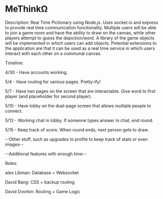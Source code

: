 # MeThinkΩ
Description:
Real Time Pictionary using Node.js. Uses socket.io and express to provide real time communication functionality. Multiple users will be able to join a game room and have the ability to draw on the canvas, while other players attempt to guess the depiction/word. A library of the game objects will be implemented in which users can add objects. Potential extensions to the application are that it can be used as a real time service in which users interact with each other on a communal canvas.

Timeline:

4/30 - Have accounts working.

5/4 - Have routing for various pages. Pretty-ify!

5/7 - Have two pages on the screen that are interactable. Give word to first player (and placeholder for second player).

5/10 - Have lobby on the dual-page screen that allows multiple people to connect.

5/13 - Working chat in lobby. If someone types answer in chat, end round.

5/15 - Keep track of score. When round ends, next person gets to draw.

--Other stuff, such as upgrades to profile to keep track of stats or even images--

--Additional features with enough time--

Roles:

⍺lex Libman: Database + Websocket

David Bang: CSS + backup routing

David Dvorkin: Routing + Game Logic
